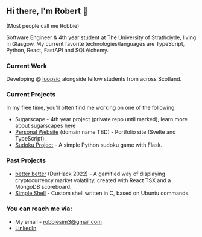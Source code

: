 ## Hi there, I'm Robert 👋
(Most people call me Robbie)

Software Engineer & 4th year student at The University of Strathclyde, living in Glasgow. My current favorite technologies/languages are TypeScript, Python, React, FastAPI and SQLAlchemy.
### Current Work
Developing @ [loopsio](https://loopsio.com/) alongside fellow students from across Scotland.

### Current Projects
In my free time, you'll often find me working on one of the following:
- Sugarscape - 4th year project (private repo until marked), learn more about sugarscapes [here](https://www.google.co.uk/books/edition/Growing_Artificial_Societies/xXvelSs2caQC?hl=en&gbpv=1&pg=PR3&printsec=frontcover)
- [Personal Website](https://github.com/ricky582/personal_website) (domain name TBD) - Portfolio site (Svelte and TypeScript).
- [Sudoku Project](https://github.com/ricky582/sudoku_project) - A simple Python sudoku game with Flask.

### Past Projects
- [better better](https://github.com/strathclyde-durhack-2022/mono) (DurHack 2022) - A gamified way of displaying cryptocurrency market volatility, created with React TSX and a MongoDB scoreboard.
- [Simple Shell](https://github.com/ricky582/simple_shell) - Custom shell written in C, based on Ubuntu commands.

### You can reach me via:
- My email - [robbiesim3@gmail.com](mailto:robbiesim3@gmail.com)
- [LinkedIn](https://www.linkedin.com/in/robert-sim-820420234/)
